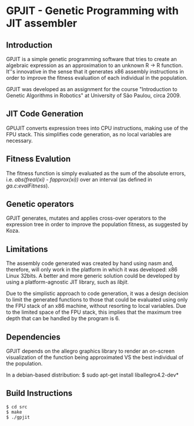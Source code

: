 GPJIT - Genetic Programming with JIT assembler
==============================================

Introduction
------------

GPJIT is a simple genetic programming software that tries to create an
algebraic expression as an approximation to an unknown R -> R function. It''s
innovative in the sense that it generates x86 assembly instructions in order to
improve the fitness evaluation of each individual in the population.

GPJIT was developed as an assignment for the course "Introduction to Genetic
Algorithms in Robotics" at University of São Paulou, circa 2009. 

JIT Code Generation
-------------------

GPUJIT converts expression trees into CPU instructions, making use of the FPU
stack. This simplifies code generation, as no local variables are necessary.

Fitness Evalution
-----------------
The fitness function is simply evaluated as the sum of the absolute errors,
i.e.  *abs(freal(xi) - fapprox(xi))* over an interval (as defined in
*ga.c:evalFitness*).

Genetic operators
-----------------
GPJIT generates, mutates and applies cross-over operators to the expression
tree in order to improve the population fitness, as suggested by Koza.

Limitations
-----------

The assembly code generated was created by hand using nasm and, therefore, will
only work in the platform in which it was developed: x86 Linux 32bits. A better
and more generic solution could be developed by using a platform-agnostic JIT
library, such as *libjit*.

Due to the simplistic approach to code generation, it was a design decision to
limit the generated functions to those that could be evaluated using only the
FPU stack of an x86 machine, without resorting to local variables. Due to the
limited space of the FPU stack, this implies that the maximum tree depth that
can be handled by the program is 6.

Dependencies
------------

GPJIT depends on the allegro graphics library to render an on-screen
visualization of the function being approximated VS the best individual of the
population.

In a debian-based distribution:
    $ sudo apt-get install liballegro4.2-dev*

Build Instructions
------------------

    $ cd src
    $ make
    $ ./gpjit
